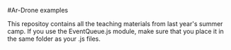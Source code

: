 #Ar-Drone examples

This repositoy contains all the teaching materials from last year's summer camp.
If you use the EventQueue.js module, make sure that you place it in the same folder
as your .js files.
